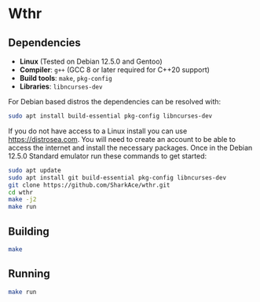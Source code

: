 # Wthr

## Dependencies
- **Linux** (Tested on Debian 12.5.0 and Gentoo)  
- **Compiler**: `g++` (GCC 8 or later required for C++20 support)  
- **Build tools**: `make`, `pkg-config`  
- **Libraries**: `libncurses-dev`

 For Debian based distros the dependencies can be resolved with:
 ```sh
sudo apt install build-essential pkg-config libncurses-dev
```

If you do not have access to a Linux install you can use https://distrosea.com.
You will need to create an account to be able to access the internet and install the necessary packages.
Once in the Debian 12.5.0 Standard emulator run these commands to get started:
```bash
sudo apt update
sudo apt install git build-essential pkg-config libncurses-dev
git clone https://github.com/SharkAce/wthr.git
cd wthr
make -j2
make run
```

## Building
```sh
make
```

## Running
```sh
make run
```
